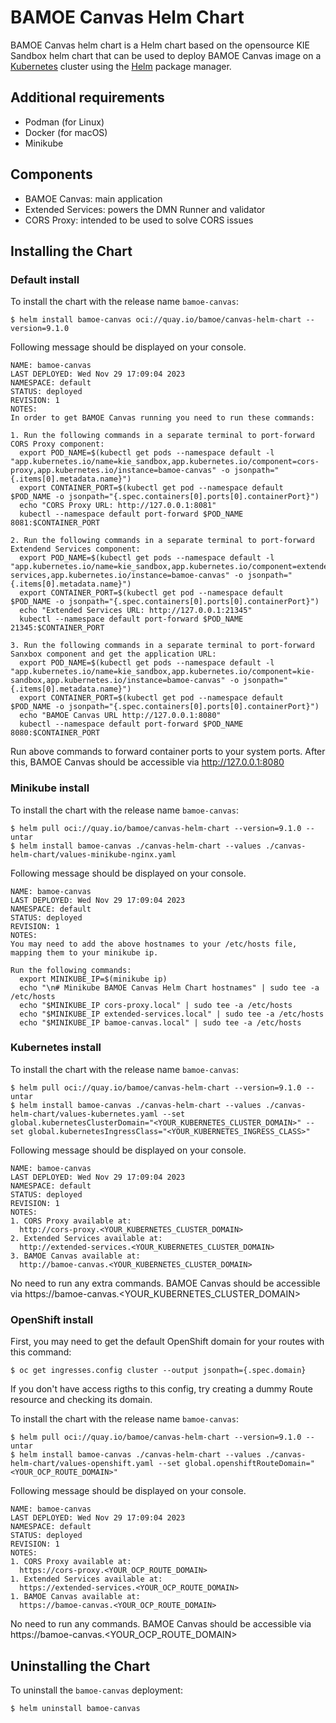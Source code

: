 # BAMOE Canvas Helm Chart

BAMOE Canvas helm chart is a Helm chart based on the opensource KIE Sandbox helm chart that can be used to deploy BAMOE Canvas image on a [Kubernetes](https://kubernetes.io) cluster using the [Helm](https://helm.sh) package manager.

## Additional requirements

- Podman (for Linux)
- Docker (for macOS)
- Minikube

## Components

- BAMOE Canvas: main application
- Extended Services: powers the DMN Runner and validator
- CORS Proxy: intended to be used to solve CORS issues

## Installing the Chart

### Default install

To install the chart with the release name `bamoe-canvas`:

```console
$ helm install bamoe-canvas oci://quay.io/bamoe/canvas-helm-chart --version=9.1.0
```

Following message should be displayed on your console.

```console
NAME: bamoe-canvas
LAST DEPLOYED: Wed Nov 29 17:09:04 2023
NAMESPACE: default
STATUS: deployed
REVISION: 1
NOTES:
In order to get BAMOE Canvas running you need to run these commands:

1. Run the following commands in a separate terminal to port-forward CORS Proxy component:
  export POD_NAME=$(kubectl get pods --namespace default -l "app.kubernetes.io/name=kie_sandbox,app.kubernetes.io/component=cors-proxy,app.kubernetes.io/instance=bamoe-canvas" -o jsonpath="{.items[0].metadata.name}")
  export CONTAINER_PORT=$(kubectl get pod --namespace default $POD_NAME -o jsonpath="{.spec.containers[0].ports[0].containerPort}")
  echo "CORS Proxy URL: http://127.0.0.1:8081"
  kubectl --namespace default port-forward $POD_NAME 8081:$CONTAINER_PORT

2. Run the following commands in a separate terminal to port-forward Extendend Services component:
  export POD_NAME=$(kubectl get pods --namespace default -l "app.kubernetes.io/name=kie_sandbox,app.kubernetes.io/component=extended-services,app.kubernetes.io/instance=bamoe-canvas" -o jsonpath="{.items[0].metadata.name}")
  export CONTAINER_PORT=$(kubectl get pod --namespace default $POD_NAME -o jsonpath="{.spec.containers[0].ports[0].containerPort}")
  echo "Extended Services URL: http://127.0.0.1:21345"
  kubectl --namespace default port-forward $POD_NAME 21345:$CONTAINER_PORT

3. Run the following commands in a separate terminal to port-forward Sanxbox component and get the application URL:
  export POD_NAME=$(kubectl get pods --namespace default -l "app.kubernetes.io/name=kie_sandbox,app.kubernetes.io/component=kie-sandbox,app.kubernetes.io/instance=bamoe-canvas" -o jsonpath="{.items[0].metadata.name}")
  export CONTAINER_PORT=$(kubectl get pod --namespace default $POD_NAME -o jsonpath="{.spec.containers[0].ports[0].containerPort}")
  echo "BAMOE Canvas URL http://127.0.0.1:8080"
  kubectl --namespace default port-forward $POD_NAME 8080:$CONTAINER_PORT
```

Run above commands to forward container ports to your system ports. After this, BAMOE Canvas should be accessible via http://127.0.0.1:8080

### Minikube install

To install the chart with the release name `bamoe-canvas`:

```console
$ helm pull oci://quay.io/bamoe/canvas-helm-chart --version=9.1.0 --untar
$ helm install bamoe-canvas ./canvas-helm-chart --values ./canvas-helm-chart/values-minikube-nginx.yaml
```

Following message should be displayed on your console.

```console
NAME: bamoe-canvas
LAST DEPLOYED: Wed Nov 29 17:09:04 2023
NAMESPACE: default
STATUS: deployed
REVISION: 1
NOTES:
You may need to add the above hostnames to your /etc/hosts file, mapping them to your minikube ip.

Run the following commands:
  export MINIKUBE_IP=$(minikube ip)
  echo "\n# Minikube BAMOE Canvas Helm Chart hostnames" | sudo tee -a /etc/hosts
  echo "$MINIKUBE_IP cors-proxy.local" | sudo tee -a /etc/hosts
  echo "$MINIKUBE_IP extended-services.local" | sudo tee -a /etc/hosts
  echo "$MINIKUBE_IP bamoe-canvas.local" | sudo tee -a /etc/hosts
```

### Kubernetes install

To install the chart with the release name `bamoe-canvas`:

```console
$ helm pull oci://quay.io/bamoe/canvas-helm-chart --version=9.1.0 --untar
$ helm install bamoe-canvas ./canvas-helm-chart --values ./canvas-helm-chart/values-kubernetes.yaml --set global.kubernetesClusterDomain="<YOUR_KUBERNETES_CLUSTER_DOMAIN>" --set global.kubernetesIngressClass="<YOUR_KUBERNETES_INGRESS_CLASS>"
```

Following message should be displayed on your console.

```console
NAME: bamoe-canvas
LAST DEPLOYED: Wed Nov 29 17:09:04 2023
NAMESPACE: default
STATUS: deployed
REVISION: 1
NOTES:
1. CORS Proxy available at:
  http://cors-proxy.<YOUR_KUBERNETES_CLUSTER_DOMAIN>
2. Extended Services available at:
  http://extended-services.<YOUR_KUBERNETES_CLUSTER_DOMAIN>
3. BAMOE Canvas available at:
  http://bamoe-canvas.<YOUR_KUBERNETES_CLUSTER_DOMAIN>
```

No need to run any extra commands. BAMOE Canvas should be accessible via https://bamoe-canvas.<YOUR_KUBERNETES_CLUSTER_DOMAIN>

### OpenShift install

First, you may need to get the default OpenShift domain for your routes with this command:

```console
$ oc get ingresses.config cluster --output jsonpath={.spec.domain}
```

If you don't have access rigths to this config, try creating a dummy Route resource and checking its domain.

To install the chart with the release name `bamoe-canvas`:

```console
$ helm pull oci://quay.io/bamoe/canvas-helm-chart --version=9.1.0 --untar
$ helm install bamoe-canvas ./canvas-helm-chart --values ./canvas-helm-chart/values-openshift.yaml --set global.openshiftRouteDomain="<YOUR_OCP_ROUTE_DOMAIN>"
```

Following message should be displayed on your console.

```console
NAME: bamoe-canvas
LAST DEPLOYED: Wed Nov 29 17:09:04 2023
NAMESPACE: default
STATUS: deployed
REVISION: 1
NOTES:
1. CORS Proxy available at:
  https://cors-proxy.<YOUR_OCP_ROUTE_DOMAIN>
1. Extended Services available at:
  https://extended-services.<YOUR_OCP_ROUTE_DOMAIN>
1. BAMOE Canvas available at:
  https://bamoe-canvas.<YOUR_OCP_ROUTE_DOMAIN>
```

No need to run any commands. BAMOE Canvas should be accessible via https://bamoe-canvas.<YOUR_OCP_ROUTE_DOMAIN>

## Uninstalling the Chart

To uninstall the `bamoe-canvas` deployment:

```console
$ helm uninstall bamoe-canvas
```
